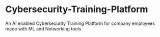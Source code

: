 # Cybersecurity-Training-Platform
An AI enabled Cybersecurity Training Platform for company employees made with ML and Networking tools
